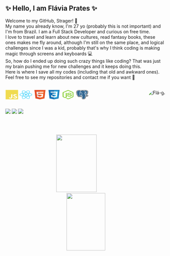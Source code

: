 ## ✨ Hello, I am Flávia Prates ✨

<div>
  <p>
    Welcome to my GitHub, Strager! 👾 <br>
    My name you already know, I'm 27 yo (probably this is not important) and I'm from Brazil. I am a Full Stack Developer and curious on free time. <br>
    I love to travel and learn about new cultures, read fantasy books, these ones  makes me fly around, although I'm still on the same place, and logical challenges since I was a kid, probably that's why I think coding is making magic through screens and keyboards 💻 <br>
    So, how do I ended up doing such crazy things like coding? That was just my brain pushing me for new challenges and it keeps doing this. <br>
    Here is where I save all my codes (including that old and awkward ones). Feel free to see my repositories and contact me if you want 👋
  </p>
</div>

<div style="display: inline_block"><br>
  <img align="center" alt="Js" height="30" width="40" src="https://raw.githubusercontent.com/devicons/devicon/master/icons/javascript/javascript-plain.svg">
  <img align="center" alt="React" height="30" width="40" src="https://raw.githubusercontent.com/devicons/devicon/master/icons/react/react-original.svg">
  <img align="center" alt="HTML" height="30" width="40" src="https://raw.githubusercontent.com/devicons/devicon/master/icons/html5/html5-original.svg">
  <img align="center" alt="CSS" height="30" width="40" src="https://raw.githubusercontent.com/devicons/devicon/master/icons/css3/css3-original.svg">
  <img align="center" alt="Nodejs" height="30" width="40" src="https://raw.githubusercontent.com/devicons/devicon/1119b9f84c0290e0f0b38982099a2bd027a48bf1/icons/nodejs/nodejs-original.svg">
    <img align="center" alt="Postgres" height="30" width="40" src="https://raw.githubusercontent.com/devicons/devicon/1119b9f84c0290e0f0b38982099a2bd027a48bf1/icons/postgresql/postgresql-original.svg">
  
  <img align="right" alt="Flá-gif" height="150" style="border-radius:50px;" src="https://i.picasion.com/pic92/72d9d4d43063f6ffed3b16f3b2bc4a69.gif">
</div>
  
  ##
  
<div>
  <a href="https://www.linkedin.com/in/flavia-a-prates/" target="_blank"><img src="https://img.shields.io/badge/-LinkedIn-%230077B5?style=for-the-badge&logo=linkedin&logoColor=white" target="_blank"></a>
  <a href="mailto:flaviadeaprates@gmail.com"><img src="https://img.shields.io/badge/Gmail-D14836?style=for-the-badge&logo=gmail&logoColor=white" target="_blank"></a>
  <a href="https://gitlab.com/flaviaprates"><img src="https://img.shields.io/badge/GitLab-330F63?style=for-the-badge&logo=gitlab&logoColor=white" target="_blank"></a>
</div>

<br><br>

<div align="center">
  <a href="https://github.com/flaviaprates"><img height="180em" width="50%" src="https://github-readme-stats.vercel.app/api?username=flaviaprates&show_icons=true&theme=ayu-mirage&include_all_commits=true&count_private=true"/></a>
  <a href="https://github.com/flaviaprates"><img height="180em" width="49%" src="https://github-readme-stats.vercel.app/api/top-langs/?username=flaviaprates&layout=compact&langs_count=7&theme=ayu-mirage"/></a>
</div>
